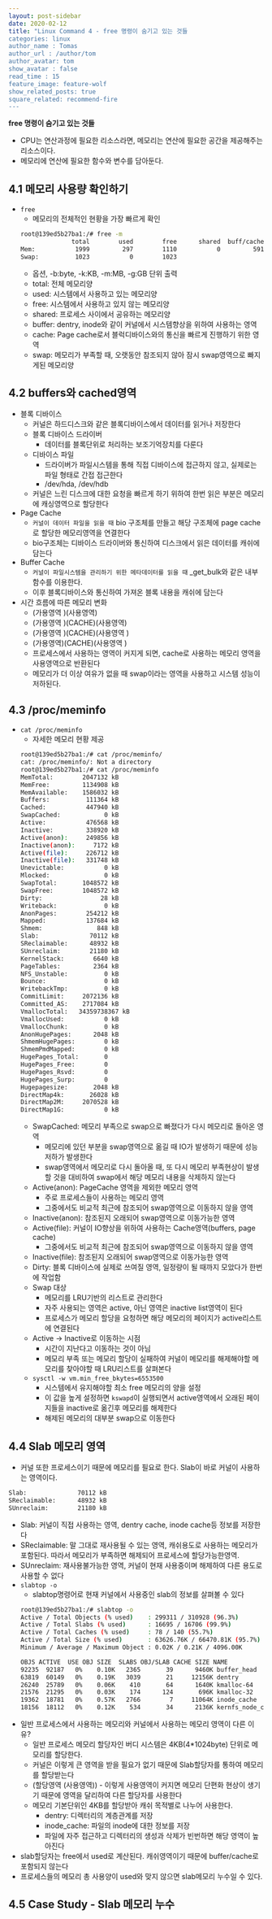 ```yaml
---
layout: post-sidebar
date: 2020-02-12
title: "Linux Command 4 - free 명령이 숨기고 있는 것들
categories: linux
author_name : Tomas
author_url : /author/tom
author_avatar: tom
show_avatar : false
read_time : 15
feature_image: feature-wolf
show_related_posts: true
square_related: recommend-fire
---
```

**free 명령이 숨기고 있는 것들**

* CPU는 연산과정에 필요한 리소스라면, 메모리는 연산에 필요한 공간을 제공해주는 리소스이다.
* 메모리에 연산에 필요한 함수와 변수를 담아둔다.
## 4.1 메모리 사용량 확인하기
* `free`
    * 메모리의 전체적인 현황을 가장 빠르게 확인
    ```sh
    root@139ed5b27ba1:/# free -m
                  total        used        free      shared  buff/cache   available
    Mem:           1999         297        1110           0         591        1548
    Swap:          1023           0        1023
    ```
    * 옵션, -b:byte, -k:KB, -m:MB, -g:GB 단위 출력
    * total: 전체 메모리양
    * used: 시스템에서 사용하고 있는 메모리양
    * free: 시스템에서 사용하고 있지 않는 메모리양
    * shared: 프로세스 사이에서 공유하는 메모리양
    * buffer: dentry, inode와 같이 커널에서 시스템향상을 위하여 사용하는 영역
    * cache: Page cache로서 블럭디바이스와의 통신을 빠르게 진행하기 위한 영역
    * swap: 메모리가 부족할 때, 오랫동안 참조되지 않아 잠시 swap영역으로 빠지게된 메모리양
## 4.2 buffers와 cached영역
* 블록 디바이스
    * 커널은 하드디스크와 같은 블록디바이스에서 데이터를 읽거나 저장한다
    * 블록 디바이스 드라이버
        * 데이터를 블록단위로 처리하는 보조기억장치를 다룬다
    * 디바이스 파일
        * 드라이버가 파일시스템을 통해 직접 디바이스에 접근하지 않고, 실제로는 파일 형태로 간접 접근한다
        * /dev/hda, /dev/hdb
    * 커널은 느린 디스크에 대한 요청을 빠르게 하기 위하여 한번 읽은 부분은 메모리에 캐싱영역으로 할당한다
* Page Cache
    * `커널이 데이터 파일을 읽을 때` bio 구조체를 만들고 해당 구조체에 page cache로 할당한 메모리영역을 연결한다
    * bio구조체는 디바이스 드라이버와 통신하여 디스크에서 읽은 데이터를 캐쉬에 담는다
* Buffer Cache
    * `커널이 파일시스템을 관리하기 위한 메타데이터를 읽을 때` _get_bulk와 같은 내부함수를 이용한다.
    * 이후 블록디바이스와 통신하여 가져온 블록 내용을 캐쉬에 담는다
* 시간 흐름에 따른 메모리 변화
    * (가용영역                    )(사용영역)
    * (가용영역             )(CACHE)(사용영역)
    * (가용영역      )(CACHE)(사용영역       )
    * (가용영역)(CACHE)(사용영역             )
    * 프로세스에서 사용하는 영역이 커지게 되면, cache로 사용하는 메모리 영역을 사용영역으로 반환된다
    * 메모리가 더 이상 여유가 없을 때 swap이라는 영역을 사용하고 시스템 성능이 저하된다.
## 4.3 /proc/meminfo
* `cat /proc/meminfo`
    * 자세한 메모리 현황 제공
    ```sh
    root@139ed5b27ba1:/# cat /proc/meminfo/
    cat: /proc/meminfo/: Not a directory
    root@139ed5b27ba1:/# cat /proc/meminfo
    MemTotal:        2047132 kB
    MemFree:         1134908 kB
    MemAvailable:    1586032 kB
    Buffers:          111364 kB
    Cached:           447940 kB
    SwapCached:            0 kB
    Active:           476568 kB
    Inactive:         338920 kB
    Active(anon):     249856 kB
    Inactive(anon):     7172 kB
    Active(file):     226712 kB
    Inactive(file):   331748 kB
    Unevictable:           0 kB
    Mlocked:               0 kB
    SwapTotal:       1048572 kB
    SwapFree:        1048572 kB
    Dirty:                28 kB
    Writeback:             0 kB
    AnonPages:        254212 kB
    Mapped:           137684 kB
    Shmem:               848 kB
    Slab:              70112 kB
    SReclaimable:      48932 kB
    SUnreclaim:        21180 kB
    KernelStack:        6640 kB
    PageTables:         2364 kB
    NFS_Unstable:          0 kB
    Bounce:                0 kB
    WritebackTmp:          0 kB
    CommitLimit:     2072136 kB
    Committed_AS:    2717084 kB
    VmallocTotal:   34359738367 kB
    VmallocUsed:           0 kB
    VmallocChunk:          0 kB
    AnonHugePages:      2048 kB
    ShmemHugePages:        0 kB
    ShmemPmdMapped:        0 kB
    HugePages_Total:       0
    HugePages_Free:        0
    HugePages_Rsvd:        0
    HugePages_Surp:        0
    Hugepagesize:       2048 kB
    DirectMap4k:       26028 kB
    DirectMap2M:     2070528 kB
    DirectMap1G:           0 kB
    ```
    * SwapCached: 메모리 부족으로 swap으로 빠졌다가 다시 메모리로 돌아온 영역
        * 메모리에 있던 부분을 swap영역으로 옮길 때 IO가 발생하기 때문에 성능저하가 발생한다
        * swap영역에서 메모리로 다시 돌아올 때, 또 다시 메모리 부족현상이 발생할 것을 대비하여 swap에서 해당 메모리 내용을 삭제하지 않는다
    * Active(anon): PageCache 영역을 제외한 메모리 영역
        * 주로 프로세스들이 사용하는 메모리 영역
        * 그중에서도 비교적 최근에 참조되어 swap영역으로 이동하지 않을 영역
    * Inactive(anon): 참조된지 오래되어 swap영역으로 이동가능한 영역
    * Active(file): 커널이 IO향상을 위하여 사용하는 Cache영역(buffers, page cache)     
        * 그중에서도 비교적 최근에 참조되어 swap영역으로 이동하지 않을 영역
    * Inactive(file): 참조된지 오래되어 swap영역으로 이동가능한 영역
    * Dirty: 블록 디바이스에 실제로 쓰여질 영역, 일정량이 될 때까지 모았다가 한번에 작업함
    * Swap 대상
        * 메모리를 LRU기반의 리스트로 관리한다
        * 자주 사용되는 영역은 active, 아닌 영역은 inactive list영역이 된다
        * 프로세스가 메모리 할당을 요청하면 해당 메모리의 페이지가 active리스트에 연결된다
    * Active -> Inactive로 이동하는 시점
        * 시간이 지난다고 이동하는 것이 아님
        * 메모리 부족 또는 메모리 할당이 실패하여 커널이 메모리를 해제해야할 메모리를 찾아야할 때 LRU리스트를 살펴본다
    * `sysctl -w vm.min_free_bkytes=6553500`
        * 시스템에서 유지해야할 최소 free 메모리의 양을 설정
        * 이 값을 높게 설정하면 `kswapd`이 실행되면서 active영역에서 오래된 페이지들을 inactive로 옮긴후 메모리를 해제한다
        * 해제된 메모리의 대부분 swap으로 이동한다
## 4.4 Slab 메모리 영역
* 커널 또한 프로세스이기 때문에 메모리를 필요로 한다. Slab이 바로 커널이 사용하는 영역이다.
```sh
Slab:              70112 kB
SReclaimable:      48932 kB
SUnreclaim:        21180 kB
```
* Slab: 커널이 직접 사용하는 영역, dentry cache, inode cache등 정보를 저장한다
* SReclaimable: 말 그대로 재사용될 수 있는 영역, 캐쉬용도로 사용하는 메모리가 포함된다. 따라서 메모리가 부족하면 해제되어 프로세스에 할당가능한영역.
* SUnreclaim: 재사용불가능한 영역, 커널이 현재 사용중이며 해제하여 다른 용도로 사용할 수 없다
* `slabtop -o`
    * slabtop명령어로 현재 커널에서 사용중인 slab의 정보를 살펴볼 수 있다
    ```sh
    root@139ed5b27ba1:/# slabtop -o
    Active / Total Objects (% used)    : 299311 / 310928 (96.3%)
    Active / Total Slabs (% used)      : 16695 / 16706 (99.9%)
    Active / Total Caches (% used)     : 78 / 140 (55.7%)
    Active / Total Size (% used)       : 63626.76K / 66470.81K (95.7%)
    Minimum / Average / Maximum Object : 0.02K / 0.21K / 4096.00K

    OBJS ACTIVE  USE OBJ SIZE  SLABS OBJ/SLAB CACHE SIZE NAME
    92235  92187   0%    0.10K   2365       39      9460K buffer_head
    63819  60149   0%    0.19K   3039       21     12156K dentry
    26240  25789   0%    0.06K    410       64      1640K kmalloc-64
    21576  21295   0%    0.03K    174      124       696K kmalloc-32
    19362  18781   0%    0.57K   2766        7     11064K inode_cache
    18156  18112   0%    0.12K    534       34      2136K kernfs_node_cache
    ```
* 일반 프로세스에서 사용하는 메모리와 커널에서 사용하는 메모리 영역이 다른 이유?
    * 일반 프로세스 메모리 할당자인 버디 시스템은 4KB(4*1024byte) 단위로 메모리를 할당한다.
    * 커널은 이렇게 큰 영역을 받을 필요가 없기 때문에 Slab할당자를 통하여 메모리를 할당받는다
    * (할당영역    (사용영역)) - 이렇게 사용영역이 커지면 메모리 단편화 현상이 생기기 때문에 영역을 달리하여 다른 할당자를 사용한다
    * 메모리 기본단위인 4KB를 할당받아 캐쉬 목적별로 나누어 사용한다.
        * dentry: 디렉터리의 계층관계를 저장
        * inode_cache: 파일의 inode에 대한 정보를 저장
        * 파일에 자주 접근하고 디렉터리의 생성과 삭제가 빈번하면 해당 영역이 높아진다
* slab할당자는 free에서 used로 계산된다. 캐쉬영역이기 때문에 buffer/cache로 포함되지 않는다
* 프로세스들의 메모리 총 사용양이 used와 맞지 않으면 slab메모리 누수일 수 있다.
    
## 4.5 Case Study - Slab 메모리 누수

            
    

        
      
     
